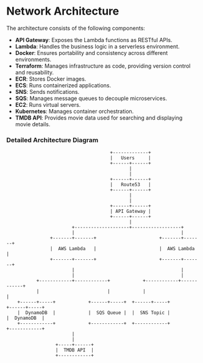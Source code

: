 # Network Architecture

The architecture consists of the following components:
- **API Gateway**: Exposes the Lambda functions as RESTful APIs.
- **Lambda**: Handles the business logic in a serverless environment.
- **Docker**: Ensures portability and consistency across different environments.
- **Terraform**: Manages infrastructure as code, providing version control and reusability.
- **ECR**: Stores Docker images.
- **ECS**: Runs containerized applications.
- **SNS**: Sends notifications.
- **SQS**: Manages message queues to decouple microservices.
- **EC2**: Runs virtual servers.
- **Kubernetes**: Manages container orchestration.
- **TMDB API**: Provides movie data used for searching and displaying movie details.

### Detailed Architecture Diagram

```plaintext
                                      +-------------+
                                      |   Users     |
                                      +------+------+
                                             |
                                             |
                                      +------+------+
                                      |   Route53   |
                                      +------+------+
                                             |
                                             |
                                      +------+------+
                                      | API Gateway |
                                      +------+------+
                                             |
                        +--------------------+------------------+
                        |                                       |
                +-------+-------+                       +-------+-------+
                |  AWS Lambda   |                       |  AWS Lambda   |
                +-------+-------+                       +-------+-------+
                        |                                       |
                        |                                       |
           +------------+------------+            +------------+------------+
           |                         |            |                         |
    +------+-----+            +------+-----+  +------+-----+            +------+-----+
    |  DynamoDB  |            |  SQS Queue |  |  SNS Topic |            |  DynamoDB  |
    +------------+            +------------+  +------------+            +------------+
                        |
                        |
                  +-----+------+
                  |  TMDB API  |
                  +------------+
